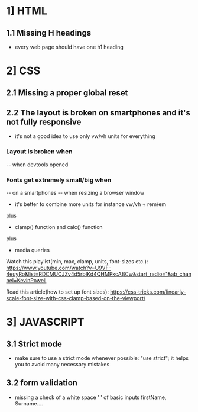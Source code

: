 # 1] HTML

## 1.1 Missing H headings

- every web page should have one h1 heading

# 2] CSS

## 2.1 Missing a proper global reset

## 2.2 The layout is broken on smartphones and it's not fully responsive

- it's not a good idea to use only vw/vh units for everything

### Layout is broken when

-- when devtools opened

### Fonts get extremely small/big when

-- on a smartphones
-- when resizing a browser window

- it's better to combine more units for instance vw/vh + rem/em

plus

- clamp() function and calc() function

plus

- media queries

Watch this playlist(min, max, clamp, units, font-sizes etc.):
https://www.youtube.com/watch?v=U9VF-4euyRo&list=RDCMUCJZv4d5rbIKd4QHMPkcABCw&start_radio=1&ab_channel=KevinPowell

Read this article(how to set up font sizes):
https://css-tricks.com/linearly-scale-font-size-with-css-clamp-based-on-the-viewport/

# 3] JAVASCRIPT

## 3.1 Strict mode

- make sure to use a strict mode whenever possible:
  "use strict";
  it helps you to avoid many necessary mistakes

## 3.2 form validation

- missing a check of a white space ' ' of basic inputs firstName, Surname....
